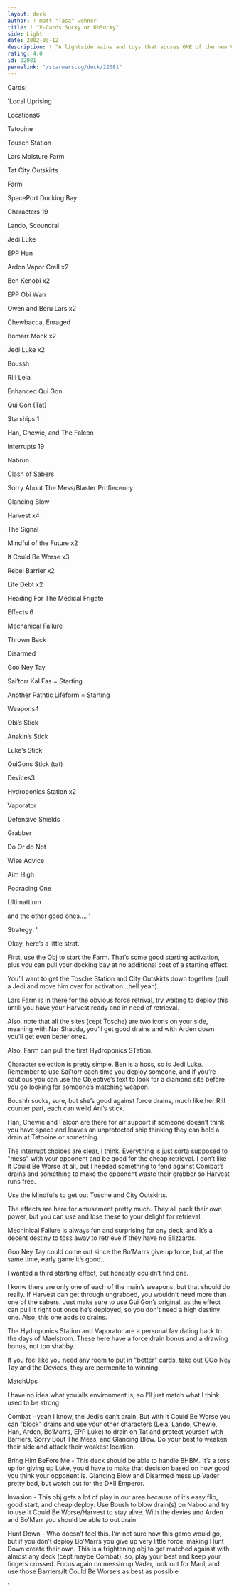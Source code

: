 ```yaml
---
layout: deck
author: ! matt "Tasa" wehner
title: ! "V-Cards Sucky or UnSucky"
side: Light
date: 2002-03-12
description: ! "A lightside mains and toys that abuses ONE of the new V-Cards...the only GOOD one..."
rating: 4.0
id: 22081
permalink: "/starwarsccg/deck/22081"
---
```

Cards: 

'Local Uprising


Locations6

Tatooine

Tousch Station 

Lars Moisture Farm 

Tat City Outskirts

Farm

SpacePort Docking Bay


Characters 19

Lando, Scoundral

Jedi Luke

EPP Han 

Ardon Vapor Crell x2

Ben Kenobi x2

EPP Obi Wan 

Owen and Beru Lars x2

Chewbacca, Enraged 

Bomarr Monk x2

Jedi Luke x2

Boussh 

RIII Leia

Enhanced Qui Gon

Qui Gon (Tat)



Starships 1

Han, Chewie, and The Falcon



Interrupts 19

Nabrun 

Clash of Sabers 

Sorry About The Mess/Blaster Profiecency

Glancing Blow

Harvest x4

The Signal 

Mindful of the Future x2

It Could Be Worse x3

Rebel Barrier x2

Life Debt x2

Heading For The Medical Frigate



Effects 6

Mechanical Failure

Thrown Back

Disarmed

Goo Ney Tay

Sai’torr Kal Fas = Starting

Another Pathtic Lifeform = Starting


Weapons4

Obi’s Stick 

Anakin’s Stick 

Luke’s Stick

QuiGons Stick (tat)


Devices3

Hydroponics Station x2

Vaporator 


Defensive Shields

Grabber

Do Or do Not

Wise Advice

Aim High

Podracing One

Ultimattium

and the other good ones.... '

Strategy: '

Okay, here’s a little strat.


First, use the Obj to start the Farm.  That’s some good starting activation, plus you can pull your docking bay at no additional cost of a starting effect.  


You’ll want to get the Tosche Station and City Outskirts down together (pull a Jedi and move him over for activation...hell yeah).


Lars Farm is in there for the obvious force retrival, try waiting to deploy this untill you have your Harvest ready and in need of retrieval.  


Also, note that all the sites (cept Tosche) are two icons on your side, meaning with Nar Shadda, you’ll get good drains and with Arden down you’ll get even better ones.


Also, Farm can pull the first Hydroponics STation.


Character selection is pretty simple.  Ben is a hoss, so is Jedi Luke.  Remember to use Sai’torr each time you deploy someone, and if you’re cautious you can use the Objective’s text to look for a diamond site before you go looking for someone’s matching weapon.


Boushh sucks, sure, but she’s good against force drains, much like her RIII counter part, each can weild Ani’s stick.  


Han, Chewie and Falcon are there for air support if someone doesn’t think you have space and leaves an unprotected ship thinking they can hold a drain at Tatooine or something.



The interrupt choices are clear, I think.  Everything is just sorta supposed to "mess" with your opponent and be good for the cheap retrieval.  I don’t like It Could Be Worse at all, but I needed something to fend against Combat’s drains and something to make the opponent waste their grabber so Harvest runs free.


Use the Mindful’s to get out Tosche and City Outskirts.


The effects are here for amusement pretty much.  They all pack their own power, but you can use and lose these to your delight for retrieval.  


Mechinical Failure is always fun and surprising for any deck, and it’s a decent destiny to toss away to retrieve if they have no Blizzards.  

Goo Ney Tay could come out since the Bo’Marrs give up force, but, at the same time, early game it’s good...


I wanted a third starting effect, but honestly couldn’t find one.



I konw there are only one of each of the main’s weapons, but that should do really.  If Harvest can get through ungrabbed, you wouldn’t need more than one of the sabers.  Just make sure to use Gui Gon’s original, as the effect can pull it right out once he’s deployed, so you don’t need a high destiny one.  Also, this one adds to drains.


The Hydroponics Station and Vaporator are a personal fav dating back to the days of Maelstrom.  These here have a force drain bonus and a drawing bonus, not too shabby.  


If you feel like you need any room to put in "better" cards, take out GOo Ney Tay and the Devices, they are permenite to winning.


MatchUps


I have no idea what you’alls environment is, so I’ll just match what I think used to be strong.


Combat - yeah I know, the Jedi’s can’t drain.  But with It Could Be Worse you can "block" drains and use your other characters (Leia, Lando, Chewie, Han, Arden, Bo’Marrs, EPP Luke) to drain on Tat and protect yourself with Barriers, Sorry Bout The Mess, and Glancing Blow.  Do your best to weaken their side and attack their weakest location.


Bring Him BeFore Me - This deck should be able to handle BHBM.  It’s a toss up for giving up Luke, you’d have to make that decision based on how good you think your opponent is.  Glancing Blow and Disarmed mess up Vader pretty bad, but watch out for the D*II Emperor.


Invasion - This obj gets a lot of play in our area because of it’s easy flip, good start, and cheap deploy.  Use Boush to blow drain(s) on Naboo and try to use It Could Be Worse/Harvest to stay alive.  With the devies and Arden and Bo’Marr you should be able to out drain.


Hunt Down - Who doesn’t feel this.  I’m not sure how this game would go, but if you don’t deploy Bo’Marrs you give up very little force, making Hunt Down create their own.  This is a frightening obj to get matched against with almost any deck (cept maybe Combat), so, play your best and keep your fingers crossed.  Focus again on messin up Vader, look out for Maul, and use those Barriers/It Could Be Worse’s as best as possible.


'
